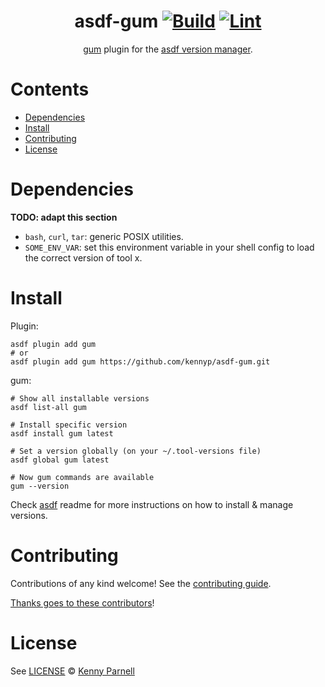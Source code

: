 <div align="center">

# asdf-gum [![Build](https://github.com/kennyp/asdf-gum/actions/workflows/build.yml/badge.svg)](https://github.com/kennyp/asdf-gum/actions/workflows/build.yml) [![Lint](https://github.com/kennyp/asdf-gum/actions/workflows/lint.yml/badge.svg)](https://github.com/kennyp/asdf-gum/actions/workflows/lint.yml)

[gum](https://github.com/charmbracelet/gum) plugin for the [asdf version manager](https://asdf-vm.com).

</div>

# Contents

- [Dependencies](#dependencies)
- [Install](#install)
- [Contributing](#contributing)
- [License](#license)

# Dependencies

**TODO: adapt this section**

- `bash`, `curl`, `tar`: generic POSIX utilities.
- `SOME_ENV_VAR`: set this environment variable in your shell config to load the correct version of tool x.

# Install

Plugin:

```shell
asdf plugin add gum
# or
asdf plugin add gum https://github.com/kennyp/asdf-gum.git
```

gum:

```shell
# Show all installable versions
asdf list-all gum

# Install specific version
asdf install gum latest

# Set a version globally (on your ~/.tool-versions file)
asdf global gum latest

# Now gum commands are available
gum --version
```

Check [asdf](https://github.com/asdf-vm/asdf) readme for more instructions on how to
install & manage versions.

# Contributing

Contributions of any kind welcome! See the [contributing guide](contributing.md).

[Thanks goes to these contributors](https://github.com/kennyp/asdf-gum/graphs/contributors)!

# License

See [LICENSE](LICENSE) © [Kenny Parnell](https://github.com/kennyp/)
